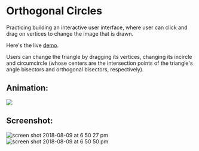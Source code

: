 
# Orthogonal Circles
Practicing building an interactive user interface, where user can click and drag on vertices to change the image that is drawn.

Here's the live [demo](https://zackstout.github.io/orthocenters/).

Users can change the triangle by dragging its vertices, changing its incircle and circumcircle (whose centers are the intersection points of the triangle's angle bisectors and orthogonal bisectors, respectively).

## Animation:
![](https://media.giphy.com/media/9xpmItB8ndHMLGTd1D/giphy.gif)

## Screenshot:
![screen shot 2018-08-09 at 6 50 27 pm](https://user-images.githubusercontent.com/29472568/43931730-ab91d516-9c05-11e8-8d92-3011677cca3f.png)
![screen shot 2018-08-09 at 6 50 50 pm](https://user-images.githubusercontent.com/29472568/43931731-aba6d1aa-9c05-11e8-92ac-6941828fb9db.png)

